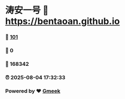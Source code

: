 # 涛安一号 :link: https://bentaoan.github.io 
### :page_facing_up: [101](https://bentaoan.github.io/tag.html) 
### :speech_balloon: 0 
### :hibiscus: 168342 
### :alarm_clock: 2025-08-04 17:32:33 
### Powered by :heart: [Gmeek](https://github.com/Meekdai/Gmeek)
